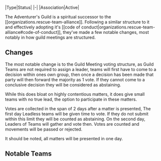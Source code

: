 |Type|Status|
|-|
|Association|Active|
<br/>

The Adventurer's Guild is a spiritual successor to the [[organizations.rescue-team-alliance]]. Following a similar structure to it and effectively adopting it's [[code of conduct|organizations.rescue-team-alliance#code-of-conduct]], they've made a few notable changes, most notably in how guild meetings are structured.


## Changes
The most notable change is to the Guild Meeting voting structure, as Guild Teams are not required to assign a leader, teams will first have to come to a decision within ones own group, then once a decision has been made that party will then forward the majority as 1 vote. If they cannot come to a conclusive decision they will be considered as abstaining.

While this does bloat on highly contentious matters, it does give small teams with no true lead, the option to participate in these matters.

Votes are collected in the span of 2 days after a matter is presented, The first day Leadless teams will be given time to vote. If they do not submit within this limit they will be counted as abstaining. On the second day, Leaders of Teams will gather and vote then. Votes are counted and movements will be passed or rejected.

It should be noted, all matters will be presented in one day.

## Notable Teams